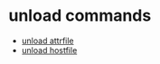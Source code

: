 # unload commands

  * [unload attrfile](1.x-unload-attrfile)
  * [unload hostfile](1.x-unload-hostfile)
